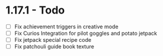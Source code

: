 # 1.17.1 - Todo

- [ ] Fix achievement triggers in creative mode
- [ ] Fix Curios Integration for pilot goggles and potato jetpack
- [ ] Fix jetpack special recipe code
- [ ] Fix patchouli guide book texture
